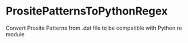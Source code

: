 # PrositePatternsToPythonRegex
Convert Prosite Patterns from .dat file to be compatible with Python re module
